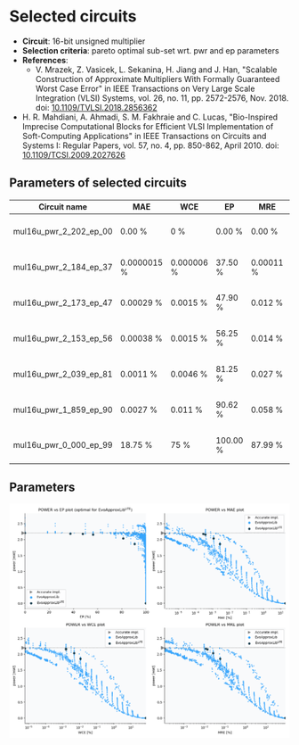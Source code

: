 
Selected circuits
===================
 - **Circuit**: 16-bit unsigned multiplier
 - **Selection criteria**: pareto optimal sub-set wrt. pwr and ep parameters
 - **References**: 
   - V. Mrazek, Z. Vasicek, L. Sekanina, H. Jiang and J. Han, "Scalable Construction of Approximate Multipliers With Formally Guaranteed Worst Case Error" in IEEE Transactions on Very Large Scale Integration (VLSI) Systems, vol. 26, no. 11, pp. 2572-2576, Nov. 2018. doi: [10.1109/TVLSI.2018.2856362](https://dx.doi.org/10.1109/TVLSI.2018.2856362)
  - H. R. Mahdiani, A. Ahmadi, S. M. Fakhraie and C. Lucas, "Bio-Inspired Imprecise Computational Blocks for Efficient VLSI Implementation of Soft-Computing Applications" in IEEE Transactions on Circuits and Systems I: Regular Papers, vol. 57, no. 4, pp. 850-862, April 2010. doi: [10.1109/TCSI.2009.2027626](https://dx.doi.org/10.1109/TCSI.2009.2027626)


Parameters of selected circuits
----------------------------

| Circuit name | MAE | WCE | EP | MRE | MSE | Download |
| --- |  --- | --- | --- | --- | --- | --- | 
| mul16u_pwr_2_202_ep_00 | 0.00 % | 0 % | 0.00 % | 0.00 % | 0 |  [[Verilog<sub>generic</sub>](mul16u_pwr_2_202_ep_00_gen.v)] [[Verilog<sub>PDK45</sub>](mul16u_pwr_2_202_ep_00_pdk45.v)]  [[C](mul16u_pwr_2_202_ep_00.c)] |
| mul16u_pwr_2_184_ep_37 | 0.0000015 % | 0.000006 % | 37.50 % | 0.00011 % | 16416 |  [[Verilog<sub>generic</sub>](mul16u_pwr_2_184_ep_37_gen.v)] [[Verilog<sub>PDK45</sub>](mul16u_pwr_2_184_ep_37_pdk45.v)]  [[C](mul16u_pwr_2_184_ep_37.c)] |
| mul16u_pwr_2_173_ep_47 | 0.00029 % | 0.0015 % | 47.90 % | 0.012 % | 809005112 |  [[Verilog<sub>generic</sub>](mul16u_pwr_2_173_ep_47_gen.v)] [[Verilog<sub>PDK45</sub>](mul16u_pwr_2_173_ep_47_pdk45.v)]  [[C](mul16u_pwr_2_173_ep_47.c)] |
| mul16u_pwr_2_153_ep_56 | 0.00038 % | 0.0015 % | 56.25 % | 0.014 % | 1077973056 |  [[Verilog<sub>generic</sub>](mul16u_pwr_2_153_ep_56_gen.v)] [[Verilog<sub>PDK45</sub>](mul16u_pwr_2_153_ep_56_pdk45.v)]  [[C](mul16u_pwr_2_153_ep_56.c)] |
| mul16u_pwr_2_039_ep_81 | 0.0011 % | 0.0046 % | 81.25 % | 0.027 % | 5010778806 |  [[Verilog<sub>generic</sub>](mul16u_pwr_2_039_ep_81_gen.v)] [[Verilog<sub>PDK45</sub>](mul16u_pwr_2_039_ep_81_pdk45.v)]  [[C](mul16u_pwr_2_039_ep_81.c)] |
| mul16u_pwr_1_859_ep_90 | 0.0027 % | 0.011 % | 90.62 % | 0.058 % | 25053861244 |  [[Verilog<sub>generic</sub>](mul16u_pwr_1_859_ep_90_gen.v)] [[Verilog<sub>PDK45</sub>](mul16u_pwr_1_859_ep_90_pdk45.v)]  [[C](mul16u_pwr_1_859_ep_90.c)] |
| mul16u_pwr_0_000_ep_99 | 18.75 % | 75 % | 100.00 % | 87.99 % | 1040764478583689856 |  [[Verilog<sub>generic</sub>](mul16u_pwr_0_000_ep_99_gen.v)] [[Verilog<sub>PDK45</sub>](mul16u_pwr_0_000_ep_99_pdk45.v)]  [[C](mul16u_pwr_0_000_ep_99.c)] |
    
Parameters
--------------
![Parameters figure](fig.png)
             
